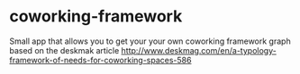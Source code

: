 coworking-framework
===================

Small app that allows you to get your your own coworking framework graph based on the deskmak article http://www.deskmag.com/en/a-typology-framework-of-needs-for-coworking-spaces-586
